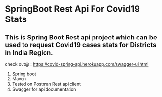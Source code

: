 # SpringBoot Rest Api For Covid19 Stats 

## This is Spring Boot Rest api project which can be used to request Covid19 cases stats for Districts in India Region.

check out@ : https://covid-spring-api.herokuapp.com/swagger-ui.html

1. Spring boot
2. Maven
3. Tested on Postman Rest api client
4. Swagger for api documentation
